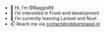 - 👋 Hi, I’m @Baggio89
- 👀 I’m interested in Front-end development
- 🌱 I’m currently learning Laravel and Nuxt
- 📫 Reach me via contact@robbertstapel.nl

<!---
Baggio89/Baggio89 is a ✨ special ✨ repository because its `README.md` (this file) appears on your GitHub profile.
You can click the Preview link to take a look at your changes.
--->
